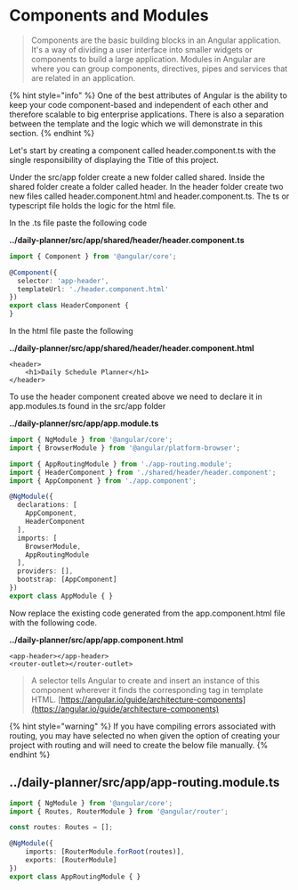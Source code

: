 # Components and Modules

> Components are the basic building blocks in an Angular application.  It's a way of dividing a user interface into smaller widgets or components to build a large application. Modules in Angular are where you can group components, directives, pipes and services that are related in an application.

{% hint style="info" %}
One of the best attributes of Angular is the ability to keep your code component-based and independent of each other and therefore scalable to big enterprise applications. There is also a separation between the template and the logic which we will demonstrate in this section.
{% endhint %}

Let's start by creating a component called header.component.ts with the single responsibility of displaying the Title of this project.

Under the src/app folder create a new folder called shared. Inside the shared folder create a folder called header. In the header folder create two new files called header.component.html and header.component.ts. The ts or typescript file holds the logic for the html file.

In the .ts file paste the following code

**../daily-planner/src/app/shared/header/header.component.ts**

```typescript
import { Component } from '@angular/core';

@Component({
  selector: 'app-header',
  templateUrl: './header.component.html'
})
export class HeaderComponent {
}

```

In the html file paste the following

**../daily-planner/src/app/shared/header/header.component.html**

```markup
<header>
    <h1>Daily Schedule Planner</h1>
</header>
```

To use the header component created above we need to declare it in app.modules.ts found in the src/app folder

**../daily-planner/src/app/app.module.ts**

```typescript
import { NgModule } from '@angular/core';
import { BrowserModule } from '@angular/platform-browser';

import { AppRoutingModule } from './app-routing.module';
import { HeaderComponent } from './shared/header/header.component';
import { AppComponent } from './app.component';

@NgModule({
  declarations: [
    AppComponent,
    HeaderComponent
  ],
  imports: [
    BrowserModule,
    AppRoutingModule
  ],
  providers: [],
  bootstrap: [AppComponent]
})
export class AppModule { }
```

Now replace the existing code generated from the app.component.html file with the following code.

**../daily-planner/src/app/app.component.html**

```markup
<app-header></app-header>
<router-outlet></router-outlet>
```

> A selector tells Angular to create and insert an instance of this component wherever it finds the corresponding tag in template HTML. [https://angular.io/guide/architecture-components](https://angular.io/guide/architecture-components)

{% hint style="warning" %}
If you have compiling errors associated with routing, you may have selected no when given the option of creating your project with routing and will need to create the below file manually.
{% endhint %}

## ../daily-planner/src/app/app-routing.module.ts

```typescript
import { NgModule } from '@angular/core';
import { Routes, RouterModule } from '@angular/router';

const routes: Routes = [];

@NgModule({
    imports: [RouterModule.forRoot(routes)],
    exports: [RouterModule]
})
export class AppRoutingModule { }

```

